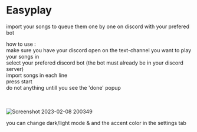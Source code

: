 # Easyplay
import your songs to queue them one by one on discord with your prefered bot

how to use :<br />
make sure you have your discord open on the text-channel you want to play your songs in<br />
select your prefered discord bot (the bot must already be in your discord server)<br />
import songs in each line <br />
press start<br />
do not anything untill you see the 'done' popup<br />


<br /><br />
![Screenshot 2023-02-08 200349](https://user-images.githubusercontent.com/115648246/217592822-d5562e7b-a399-4753-ba1e-508906aadadc.png)


you can change dark/light mode & and the accent color in the settings tab
